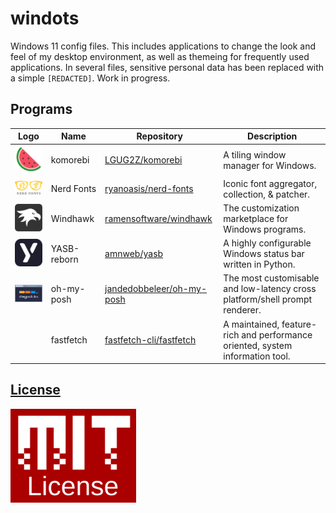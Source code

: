 # windots

Windows 11 config files. This includes applications to change the look and feel of my desktop environment, as well as themeing for frequently used applications. In several files, sensitive personal data has been replaced with a simple ```[REDACTED]```. Work in progress.

## Programs

| Logo                                              | Name           | Repository                                                                  | Description                                                                   |
|:-------------------------------------------------:|----------------|-----------------------------------------------------------------------------|-------------------------------------------------------------------------------|
| <img src="img/komorebi.png" alt="komorebi"/>      | komorebi       | [LGUG2Z/komorebi](https://github.com/LGUG2Z/komorebi)                       | A tiling window manager for Windows.                                          |
| <img src="img/nerd-fonts.png" alt="nerdfonts"/>   | Nerd Fonts     | [ryanoasis/nerd-fonts](https://github.com/ryanoasis/nerd-fonts/tree/master) | Iconic font aggregator, collection, & patcher.                                |
| <img src="img/windhawk.png" alt="windhawk"/>      | Windhawk       | [ramensoftware/windhawk](https://github.com/ramensoftware/windhawk)         | The customization marketplace for Windows programs.                           |
| <img src="img/yasb-reborn.png" alt="yasbreborn"/> | YASB-reborn    | [amnweb/yasb](https://github.com/amnweb/yasb)                               | A highly configurable Windows status bar written in Python.                   |
| <img src="img/oh-my-posh.png" alt="ohmyposh"/>    | oh-my-posh     | [jandedobbeleer/oh-my-posh](https://github.com/jandedobbeleer/oh-my-posh)   | The most customisable and low-latency cross platform/shell prompt renderer.   |
|                                                   | fastfetch      | [fastfetch-cli/fastfetch](https://github.com/fastfetch-cli/fastfetch)       | A maintained, feature-rich and performance oriented, system information tool. |

## [License](https://github.com/eclecticbouquet/windots?tab=MIT-1-ov-file)

<img src="img/mit-license.png" alt="mitlicense" height="150"/>
